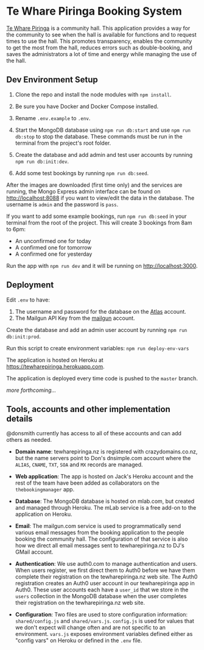 # Te Whare Piringa Booking System

[Te Whare Piringa](http://tewharepiringa.nz) is a community hall. This application provides a way for the community to see when the hall is available for functions and to request times to use the hall. This promotes transparency, enables the community to get the most from the hall, reduces errors such as double-booking, and saves the administrators a lot of time and energy while managing the use of the hall.


## Dev Environment Setup

1. Clone the repo and install the node modules with `npm install`.

1. Be sure you have Docker and Docker Compose installed.

1. Rename `.env.example` to `.env`.

1. Start the MongoDB database using `npm run db:start` and use `npm run db:stop` to stop the database. These commands must be run in the terminal from the project's root folder.

1. Create the database and add admin and test user accounts by running `npm run db:init:dev`.

1. Add some test bookings by running `npm run db:seed`.

After the images are downloaded (first time only) and the services are running, the Mongo Express admin interface can be found on [http://localhost:8088](http://localhost:8088) if you want to view/edit the data in the database. The username is `admin` and the password is `pass`.

If you want to add some example bookings, run `npm run db:seed` in your terminal from the root of the project. This will create 3 bookings from 8am to 6pm:

* An unconfirmed one for today
* A confirmed one for tomorrow
* A confirmed one for yesterday

Run the app with `npm run dev` and it will be running on [http://localhost:3000](http://localhost:3000).


## Deployment

Edit `.env` to have:

  1. The username and password for the database on the [Atlas](https://cloud.mongodb.com) account.
  1. The Mailgun API Key from the [mailgun](https://mailgun.com) account.

Create the database and add an admin user account by running `npm run db:init:prod`.

Run this script to create environment variables: `npm run deploy-env-vars`

The application is hosted on Heroku at https://tewharepiringa.herokuapp.com.

The application is deployed every time code is pushed to the `master` branch.

_more forthcoming..._


## Tools, accounts and other implementation details

@donsmith currently has access to all of these accounts and can add others as needed.

* **Domain name**: tewharepiringa.nz is registered with crazydomains.co.nz, but the name servers point to Don's dnsimple.com account where the `ALIAS`, `CNAME`, `TXT`, `SOA` and `MX` records are managed.

* **Web application**: The app is hosted on Jack's Heroku account and the rest of the team have been added as collaborators on the `thebookingmanager` app.

* **Database**: The MongoDB database is hosted on mlab.com, but created and managed through Heroku. The mLab service is a free add-on to the application on Heroku.

* **Email**: The mailgun.com service is used to programmatically send various email messages from the booking application to the people booking the community hall. The configuration of that service is also how we direct all email messages sent to tewharepiringa.nz to DJ's GMail account.

* **Authentication**: We use auth0.com to manage authentication and users. When users register, we first direct them to Auth0 before we have them complete their registration on the tewharepiringa.nz web site. The Auth0 registration creates an Auth0 user account in our tewharepiringa app in Auth0. These user accounts each have a `user_id` that we store in the `users` collection in the MongoDB database when the user completes their registration on the tewharepiringa.nz web site.

* **Configuration**: Two files are used to store configuration information: `shared/config.js` and `shared/vars.js`. `config.js` is used for values that we don't expect will change often and are not specific to an environment. `vars.js` exposes environment variables defined either as "config vars" on Heroku or defined in the `.env` file.
